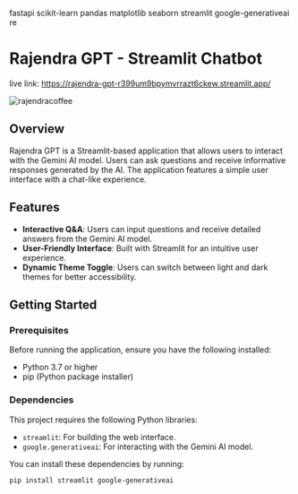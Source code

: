 fastapi
scikit-learn
pandas
matplotlib
seaborn
streamlit
google-generativeai
re



# Rajendra GPT - Streamlit Chatbot

live link: https://rajendra-gpt-r399um9bpymvrrazt6ckew.streamlit.app/

![rajendracoffee](https://github.com/user-attachments/assets/6ecdb801-e765-47e0-a02a-7db9d0758a6d)


## Overview

Rajendra GPT is a Streamlit-based application that allows users to interact with the Gemini AI model. Users can ask questions and receive informative responses generated by the AI. The application features a simple user interface with a chat-like experience.

## Features

- **Interactive Q&A**: Users can input questions and receive detailed answers from the Gemini AI model.
- **User-Friendly Interface**: Built with Streamlit for an intuitive user experience.
- **Dynamic Theme Toggle**: Users can switch between light and dark themes for better accessibility.

## Getting Started

### Prerequisites

Before running the application, ensure you have the following installed:

- Python 3.7 or higher
- pip (Python package installer)

### Dependencies

This project requires the following Python libraries:

- `streamlit`: For building the web interface.
- `google.generativeai`: For interacting with the Gemini AI model.

You can install these dependencies by running:

```bash
pip install streamlit google-generativeai
